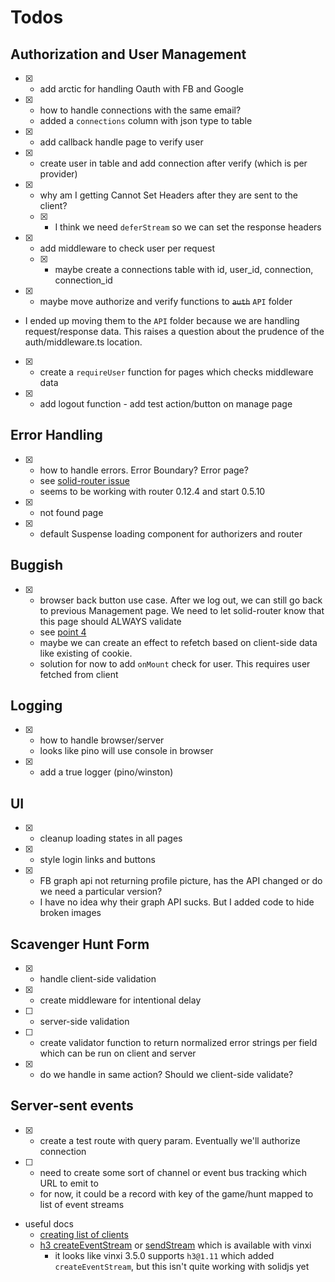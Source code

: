 # Todos

## Authorization and User Management

- [x] - add arctic for handling Oauth with FB and Google
- [x] - how to handle connections with the same email?
  - added a `connections` column with json type to table 
- [x] - add callback handle page to verify user
- [x] - create user in table and add connection after verify (which is per provider)
- [x] - why am I getting Cannot Set Headers after they are sent to the client?
  - [x] - I think we need `deferStream` so we can set the response headers
- [x] - add middleware to check user per request
  - [x] - maybe create a connections table with id, user_id, connection, connection_id
- [x] - maybe move authorize and verify functions to ~~`auth`~~ `API` folder
- I ended up moving them to the `API` folder because we are handling request/response data. This raises a question about the prudence of the auth/middleware.ts location.
- [x] - create a `requireUser` function for pages which checks middleware data
- [x] - add logout function - add test action/button on manage page

## Error Handling

- [x] - how to handle errors. Error Boundary? Error page?
  - see [solid-router issue](https://github.com/solidjs/solid-router/issues/374)
  - seems to be working with router 0.12.4 and start 0.5.10
- [x] - not found page
- [x] - default Suspense loading component for authorizers and router

## Buggish

- [x] - browser back button use case. After we log out, we can still go back to previous Management page. We need to let solid-router know that this page should ALWAYS validate
  - see [point 4](https://github.com/solidjs/solid-router?tab=readme-ov-file#cache)
  - maybe we can create an effect to refetch based on client-side data like existing of cookie. 
  - solution for now to add `onMount` check for user. This requires user fetched from client


## Logging

- [x] - how to handle browser/server
  - looks like pino will use console in browser
- [x] - add a true logger (pino/winston)


## UI

- [x] - cleanup loading states in all pages
- [x] - style login links and buttons 
- [x] - FB graph api not returning profile picture, has the API changed or do we need a particular version?
  - I have no idea why their graph API sucks. But I added code to hide broken images

## Scavenger Hunt Form
- [x] - handle client-side validation
- [x] - create middleware for intentional delay
- [ ] - server-side validation
- [ ] - create validator function to return normalized error strings per field which can be run on client and server
- [x] - do we handle in same action? Should we client-side validate?

## Server-sent events

- [x] - create a test route with query param. Eventually we'll authorize connection
- [ ] - need to create some sort of channel or event bus tracking which URL to emit to
  - for now, it could be a record with key of the game/hunt mapped to list of event streams
- useful docs
  - [creating list of clients](https://digitalocean.com/community/tutorials/nodejs-server-sent-events-build-realtime-app#step-1-building-the-sse-express-backend)
  - [h3 createEventStream](https://h3.unjs.io/utils/advanced#createeventstreamevent-opts) or [sendStream](https://h3.unjs.io/examples/stream-response#send-a-stream) which is available with vinxi
    - it looks like vinxi 3.5.0 supports `h3@1.11` which added `createEventStream`, but this isn't quite working with solidjs yet
